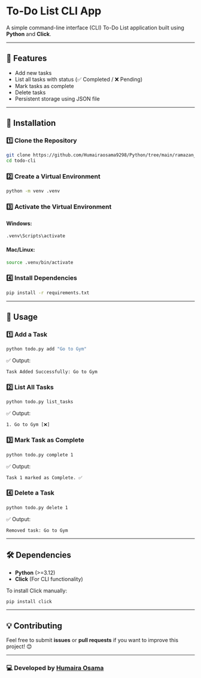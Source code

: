 # To-Do List CLI App

A simple command-line interface (CLI) To-Do List application built using **Python** and **Click**.

---

## 🚀 Features
- Add new tasks
- List all tasks with status (✅ Completed / ❌ Pending)
- Mark tasks as complete
- Delete tasks
- Persistent storage using JSON file

---

## 📌 Installation
### 1️⃣ Clone the Repository
```sh
git clone https://github.com/Humairaosama9298/Python/tree/main/ramazan_coding_nights/todo-cli
cd todo-cli
```

### 2️⃣ Create a Virtual Environment
```sh
python -m venv .venv
```

### 3️⃣ Activate the Virtual Environment
#### Windows:
```sh
.venv\Scripts\activate
```
#### Mac/Linux:
```sh
source .venv/bin/activate
```

### 4️⃣ Install Dependencies
```sh
pip install -r requirements.txt
```

---

## 📜 Usage
### 1️⃣ Add a Task
```sh
python todo.py add "Go to Gym"
```
✅ Output:
```
Task Added Successfully: Go to Gym
```

### 2️⃣ List All Tasks
```sh
python todo.py list_tasks
```
✅ Output:
```
1. Go to Gym [❌]
```

### 3️⃣ Mark Task as Complete
```sh
python todo.py complete 1
```
✅ Output:
```
Task 1 marked as Complete. ✅
```

### 4️⃣ Delete a Task
```sh
python todo.py delete 1
```
✅ Output:
```
Removed task: Go to Gym
```

---

## 🛠 Dependencies
- **Python** (>=3.12)
- **Click** (For CLI functionality)

To install Click manually:
```sh
pip install click
```

---

## 💡 Contributing
Feel free to submit **issues** or **pull requests** if you want to improve this project! 😊

---

### 💻 Developed by [Humaira Osama](https://github.com/Humairaosama9298)
